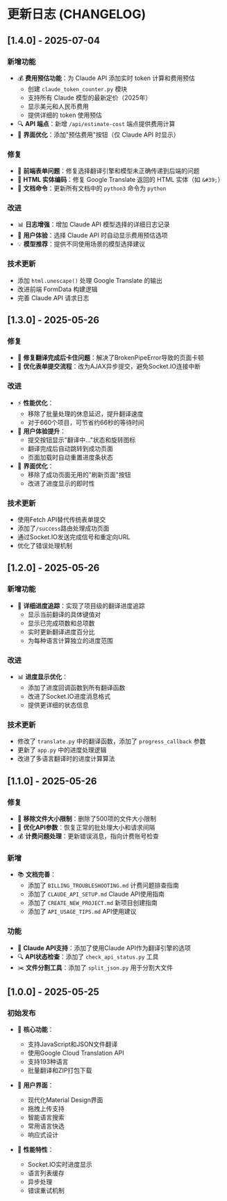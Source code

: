 # 更新日志 (CHANGELOG)

## [1.4.0] - 2025-07-04

### 新增功能
- 💰 **费用预估功能**：为 Claude API 添加实时 token 计算和费用预估
  - 创建 `claude_token_counter.py` 模块
  - 支持所有 Claude 模型的最新定价（2025年）
  - 显示美元和人民币费用
  - 提供详细的 token 使用预估
- 🔍 **API 端点**：新增 `/api/estimate-cost` 端点提供费用计算
- 🎨 **界面优化**：添加"预估费用"按钮（仅 Claude API 时显示）

### 修复
- 🐛 **前端表单问题**：修复选择翻译引擎和模型未正确传递到后端的问题
- 🔧 **HTML 实体编码**：修复 Google Translate 返回的 HTML 实体（如 `&#39;`）
- 📝 **文档命令**：更新所有文档中的 `python3` 命令为 `python`

### 改进
- 📊 **日志增强**：增加 Claude API 模型选择的详细日志记录
- 🎯 **用户体验**：选择 Claude API 时自动显示费用预估选项
- 💡 **模型推荐**：提供不同使用场景的模型选择建议

### 技术更新
- 添加 `html.unescape()` 处理 Google Translate 的输出
- 改进前端 FormData 构建逻辑
- 完善 Claude API 请求日志

## [1.3.0] - 2025-05-26

### 修复
- 🐛 **修复翻译完成后卡住问题**：解决了BrokenPipeError导致的页面卡顿
- 🔧 **优化表单提交流程**：改为AJAX异步提交，避免Socket.IO连接中断

### 改进
- ⚡ **性能优化**：
  - 移除了批量处理的休息延迟，提升翻译速度
  - 对于660个项目，可节省约66秒的等待时间
- 🎯 **用户体验提升**：
  - 提交按钮显示"翻译中..."状态和旋转图标
  - 翻译完成后自动跳转到成功页面
  - 页面加载时自动重置进度条状态
- 🧹 **界面优化**：
  - 移除了成功页面无用的"刷新页面"按钮
  - 改进了进度显示的即时性

### 技术更新
- 使用Fetch API替代传统表单提交
- 添加了`/success`路由处理成功页面
- 通过Socket.IO发送完成信号和重定向URL
- 优化了错误处理机制

## [1.2.0] - 2025-05-26

### 新增功能
- 🎯 **详细进度追踪**：实现了项目级的翻译进度追踪
  - 显示当前翻译的具体键值对
  - 显示已完成项数和总项数
  - 实时更新翻译进度百分比
  - 为每种语言计算独立的进度范围

### 改进
- 📊 **进度显示优化**：
  - 添加了进度回调函数到所有翻译函数
  - 改进了Socket.IO进度消息格式
  - 提供更详细的状态信息

### 技术更新
- 修改了 `translate.py` 中的翻译函数，添加了 `progress_callback` 参数
- 更新了 `app.py` 中的进度处理逻辑
- 改进了多语言翻译时的进度计算算法

## [1.1.0] - 2025-05-26

### 修复
- 🐛 **移除文件大小限制**：删除了500项的文件大小限制
- 🔧 **优化API参数**：恢复正常的批处理大小和请求间隔
- 💰 **计费问题处理**：更新错误消息，指向计费账号检查

### 新增
- 📚 **文档完善**：
  - 添加了 `BILLING_TROUBLESHOOTING.md` 计费问题排查指南
  - 添加了 `CLAUDE_API_SETUP.md` Claude API使用指南
  - 添加了 `CREATE_NEW_PROJECT.md` 新项目创建指南
  - 添加了 `API_USAGE_TIPS.md` API使用建议

### 功能
- 🤖 **Claude API支持**：添加了使用Claude API作为翻译引擎的选项
- 🔍 **API状态检查**：添加了 `check_api_status.py` 工具
- ✂️ **文件分割工具**：添加了 `split_json.py` 用于分割大文件

## [1.0.0] - 2025-05-25

### 初始发布
- 🎯 **核心功能**：
  - 支持JavaScript和JSON文件翻译
  - 使用Google Cloud Translation API
  - 支持193种语言
  - 批量翻译和ZIP打包下载

- 🎨 **用户界面**：
  - 现代化Material Design界面
  - 拖拽上传支持
  - 智能语言搜索
  - 常用语言快选
  - 响应式设计

- 🚀 **性能特性**：
  - Socket.IO实时进度显示
  - 语言列表缓存
  - 异步处理
  - 错误重试机制 